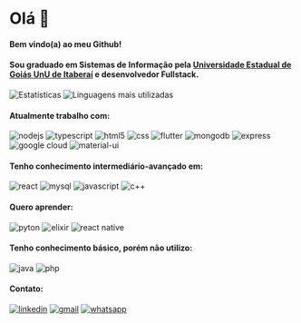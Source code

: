 # Olá 👋

#### Bem vindo(a) ao meu Github!

#### Sou graduado em Sistemas de Informação pela [Universidade Estadual de Goiás UnU de Itaberaí](http://www.itaberai.ueg.br/) e desenvolvedor Fullstack.

![Estatísticas](https://github-readme-stats.vercel.app/api?username=leonardojribeiro&show_icons=true&theme=synthwave&locale=pt-br) 
![Linguagens mais utilizadas](https://github-readme-stats.vercel.app/api/top-langs/?username=LeonardoJRibeiro&layout=compact&theme=synthwave&locale=pt-br)

#### Atualmente trabalho com:

![nodejs](https://img.shields.io/badge/Node.js-43853D?style=for-the-badge&logo=node.js&logoColor=white)
![typescript](https://img.shields.io/badge/TypeScript-007ACC?style=for-the-badge&logo=typescript&logoColor=white)
![html5](https://img.shields.io/badge/HTML5-E34F26?style=for-the-badge&logo=html5&logoColor=white)
![css](https://img.shields.io/badge/CSS3-1572B6?style=for-the-badge&logo=css3&logoColor=white)
![flutter](https://img.shields.io/badge/Flutter-02569B?style=for-the-badge&logo=flutter&logoColor=white)
![mongodb](https://img.shields.io/badge/MongoDB-4EA94B?style=for-the-badge&logo=mongodb&logoColor=white)
![express](https://img.shields.io/badge/Express.js-404D59?style=for-the-badge)
![google cloud](https://img.shields.io/badge/Google_Cloud-4285F4?style=for-the-badge&logo=google-cloud&logoColor=white)
![material-ui](https://img.shields.io/badge/Material--UI-0081CB?style=for-the-badge&logo=material-ui&logoColor=white)

#### Tenho conhecimento intermediário-avançado em:
![react](https://img.shields.io/badge/React-20232A?style=for-the-badge&logo=react&logoColor=61DAFB)
![mysql](	https://img.shields.io/badge/MySQL-00000F?style=for-the-badge&logo=mysql&logoColor=white)
![javascript](https://img.shields.io/badge/JavaScript-323330?style=for-the-badge&logo=javascript&logoColor=F7DF1E)
![c++](https://img.shields.io/badge/C%2B%2B-00599C?style=for-the-badge&logo=c%2B%2B&logoColor=white)

#### Quero aprender:

![pyton](https://img.shields.io/badge/Python-3776AB?style=for-the-badge&logo=python&logoColor=white)
![elixir](https://img.shields.io/badge/Elixir-4B275F?style=for-the-badge&logo=elixir&logoColor=white)
![react native](https://img.shields.io/badge/React_Native-20232A?style=for-the-badge&logo=react&logoColor=61DAFB)

#### Tenho conhecimento básico, porém não utilizo:
![java](https://img.shields.io/badge/Java-ED8B00?style=for-the-badge&logo=java&logoColor=white)
![php](https://img.shields.io/badge/PHP-777BB4?style=for-the-badge&logo=php&logoColor=white)


#### Contato: 
 [![linkedin](	https://img.shields.io/badge/LinkedIn-0077B5?style=for-the-badge&logo=linkedin&logoColor=white)](https://www.linkedin.com/in/leonardo-ribeiro-1671981b3/)
 [![gmail](	https://img.shields.io/badge/Gmail-D14836?style=for-the-badge&logo=gmail&logoColor=white)](mailto:leonardojr410@gmail.com)
 [![whatsapp](https://img.shields.io/badge/WhatsApp-25D366?style=for-the-badge&logo=whatsapp&logoColor=white)](https://api.whatsapp.com/send/?phone=%2B5562993063269)
 
<!--
**LeonardoJRibeiro/leonardojribeiro** is a ✨ _special_ ✨ repository because its `README.md` (this file) appears on your GitHub profile.

Here are some ideas to get you started:

- 🔭 I’m currently working on ...
- 🌱 I’m currently learning ...
- 👯 I’m looking to collaborate on ...
- 🤔 I’m looking for help with ...
- 💬 Ask me about ...
- 📫 How to reach me: ...
- 😄 Pronouns: ...
- ⚡ Fun fact: ...
-->
